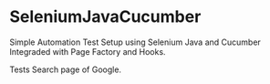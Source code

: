 # SeleniumJavaCucumber

Simple Automation Test Setup using Selenium Java and Cucumber
Integraded with Page Factory and Hooks.

Tests Search page of Google.
